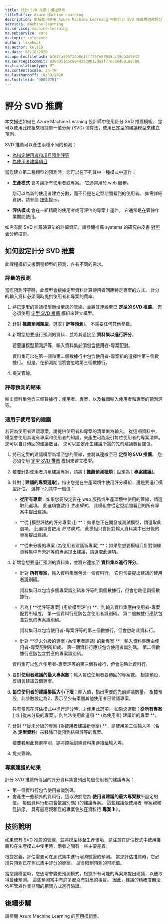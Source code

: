 ```yaml
---
title: 計分 SVD 推薦：模組參考
titleSuffix: Azure Machine Learning
description: 瞭解如何使用 Azure Machine Learning 中的計分 SVD 推薦模組來評分資料集的建議預測。
services: machine-learning
ms.service: machine-learning
ms.subservice: core
ms.topic: reference
author: likebupt
ms.author: keli19
ms.date: 08/10/2020
ms.openlocfilehash: bf62fa995724b8e1fff757e89945cc39db3d9842
ms.sourcegitcommit: 829d951d5c90442a38012daaf77e86046018e5b9
ms.translationtype: MT
ms.contentlocale: zh-TW
ms.lasthandoff: 10/09/2020
ms.locfileid: "90893701"
---
```

# <a name="score-svd-recommender"></a>評分 SVD 推薦

本文描述如何在 Azure Machine Learning 設計師中使用計分 SVD 推薦模組。 您可以使用此模組來根據單一值分解 (SVD) 演算法，使用已定型的建議模型來建立預測。

SVD 推薦可以產生兩種不同的預測：

- [為指定使用者和項目預測評等](#prediction-of-ratings)
- [為使用者建議項目](#recommendations-for-users)

當您建立第二種類型的預測時，您可以在下列其中一種模式中運作：

- **生產模式** 會考慮所有使用者或專案。 它通常用於 web 服務。

  您可以為新的使用者建立分數，而不只是在定型期間看到的使用者。 如需詳細資訊，請參閱 [技術](#technical-notes)提示。 

- **評估模式** 會在一組精簡的使用者或可評估的專案上運作。 它通常是在管線作業期間使用。

如需有關 SVD 推薦演算法的詳細資訊，請參閱推薦 systems 的研究白皮書 [對照表分解技術](https://datajobs.com/data-science-repo/Recommender-Systems-[Netflix].pdf)。

## <a name="how-to-configure-score-svd-recommender"></a>如何設定計分 SVD 推薦

此課程模組支援兩種類型的預測，各有不同的需求。 

###  <a name="prediction-of-ratings"></a>評量的預測

當您預測評等時，此模型會根據定型資料計算使用者回應特定專案的方式。 計分的輸入資料必須同時提供使用者和專案的費率。

1. 將已定型的建議模型新增至您的管線，並將其連線至已 **定型的 SVD 推薦**。 您必須使用 [定型 SVD 推薦](train-SVD-recommender.md) 模組來建立模型。

2. 針對 **推薦預測類型**，選取 [ **評等預測**]。 不需要任何其他參數。

3. 新增您想要進行預測的資料，並將其連接至 **資料集以進行評分**。

   若要讓模型預測評等，輸入資料集必須包含使用者-專案配對。

   資料集可以在第一個和第二個數據行中包含使用者-專案組的選擇性第三個數據行。 但是，在預測期間將會忽略第三個數據行。

4. 提交管線。

### <a name="results-for-rating-predictions"></a>評等預測的結果 

輸出資料集包含三個數據行：使用者、專案，以及每個輸入使用者和專案的預測評等。

###  <a name="recommendations-for-users"></a>適用于使用者的建議 

若要為使用者建議專案，請提供使用者和專案的清單做為輸入。 從這項資料中，模型會使用其現有專案和使用者的知識，來產生可能吸引每位使用者的專案清單。 您可以自訂傳回的建議數目。 您可以設定產生建議所需的先前建議數目閾值。

1. 將已定型的建議模型新增至您的管線，並將其連線至已 **定型的 SVD 推薦**。  您必須使用 [定型 SVD 推薦](train-svd-recommender.md) 模組來建立模型。

2. 若要針對使用者清單建議專案，請將 [ **推薦預測種類** ] 設定為 [ **專案建議**]。

3. 針對 [ **建議的專案選取**]，指出您是在生產環境中使用評分模組，還是要進行模型評估。 選擇下列其中一個值：

    - **從所有專案**：如果您要設定要在 web 服務或生產環境中使用的管線，請選取此選項。  此選項會啟用 *生產模式*。 此模組會從定型期間看到的所有專案中提出建議。

    - **從 [模型評估的評分專案 (]) **：如果您正在開發或測試模型，請選取此選項。 此選項會啟用 *評估模式*。 此模組只會針對輸入資料集中已分級的專案提出建議。
    
    - **從未分級的專案 (為使用者建議新專案) **：如果您想要模組只針對訓練資料集中尚未評等的專案提出建議，請選取此選項。 

4. 新增您想要進行預測的資料集，並將它連接至 **資料集以進行評分**。

    - 針對 **所有專案**，輸入資料集應包含一個資料行。 它包含要提出建議的使用者識別碼。

      資料集可以包含多個專案識別碼和評等的兩個數據行，但會忽略這兩個數據行。 

    - 若為 [ **從評等專案] (用於模型評估) **，則輸入資料集應由使用者-專案配對所組成。 第一個資料行應該包含使用者識別碼。 第二個數據行應該包含對應的專案識別碼。

      資料集可以包含使用者-專案評等的第三個數據行，但會忽略此資料行。

    - 針對 **從未分級的專案 (為使用者建議) 的新專案 **，輸入資料集應由使用者-專案配對所組成。 第一個資料行應該包含使用者識別碼。 第二個數據行應該包含對應的專案識別碼。

     資料集可以包含使用者-專案評等的第三個數據行，但會忽略此資料行。

5. 要對**使用者建議的最大專案數**：輸入每位使用者要傳回的專案數。 根據預設，模組會建議五個專案。

6. **每位使用者的建議集區大小下限**：輸入值，指出需要的先前建議數量。 根據預設，此參數設定為2，表示至少有兩個其他使用者已建議專案。

   只有當您在評估模式中進行評分時，才使用此選項。 如果您選取 [ **從所有專案** ] 或 [從未分級的專案]，則無法使用此選項 ** (為使用者) 建議新的專案 **。

7.  針對 **從未分級的專案 (為使用者建議新專案) **，請使用第三個輸入埠（名為 **定型資料**）來移除已從預測結果評等的專案。

    若要套用此篩選準則，請將原始訓練資料集連接至輸入埠。

8. 提交管線。

### <a name="results-of-item-recommendation"></a>專案建議的結果

計分 SVD 推薦所傳回的評分資料集會列出每個使用者的建議專案：

- 第一個資料行包含使用者識別碼。
- 會產生一些額外的資料行，這取決於您為 **使用者建議的最大專案數**所設定的值。 每個資料行都包含依識別碼)  (的建議專案。 這些建議依使用者-專案親和性排序。 具有最高親和性的專案會放在資料行 **專案 1**中。


##  <a name="technical-notes"></a>技術說明

如果您有 SVD 推薦的管線，並將模型移至生產環境，請注意在評估模式中使用推薦和在生產模式中使用時，兩者之間有一些主要差異。

根據定義，評估需要可在測試集中進行*地真*驗證的預測。 當您評估推薦時，它必須只預測已在測試集中評分的專案。 這會限制預測的可能值。

當您讓模型時，您通常會變更預測模式，根據所有可能的專案來提出建議，以便取得最佳預測。 這些預測當中有許多都沒有對應的事實。 因此，建議的精確度無法依照管線作業期間的相同方式進行驗證。


## <a name="next-steps"></a>後續步驟

請參閱 Azure Machine Learning 的[可用模組集](module-reference.md)。 
